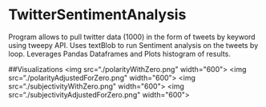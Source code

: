 # TwitterSentimentAnalysis

Program allows to pull twitter data (1000) in the form of tweets by keyword using tweepy API. Uses textBlob to run Sentiment analysis on the tweets by loop. Leverages Pandas Dataframes and Plots histogram of results.

##Visualizations
<img src=“./polarityWithZero.png" width="600">
<img src=“./polarityAdjustedForZero.png" width="600">
<img src=“./subjectivityWithZero.png" width="600">
<img src=“./subjectivityAdjustedForZero.png" width="600">
